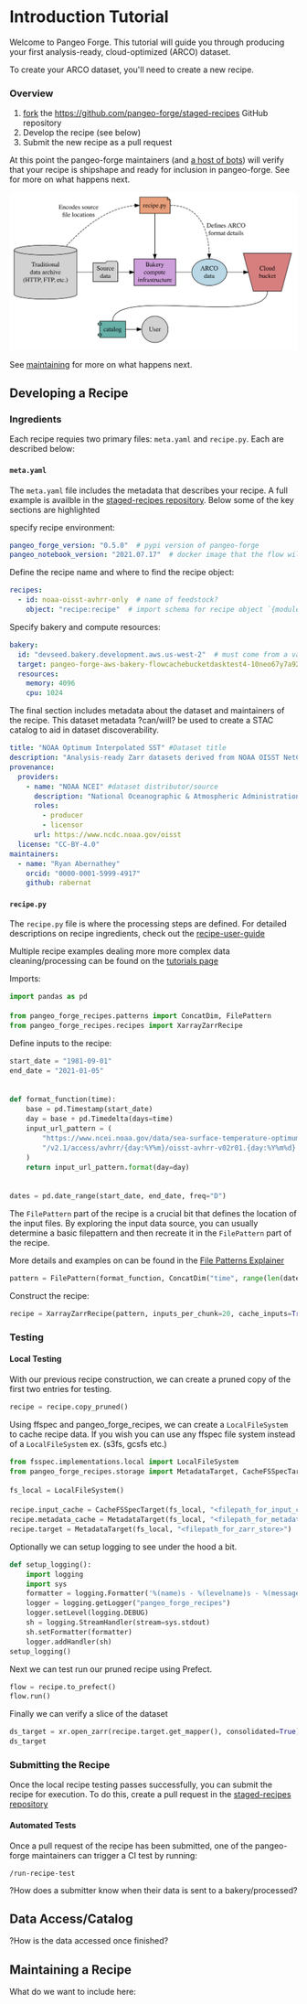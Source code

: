 # Introduction Tutorial

Welcome to Pangeo Forge. This tutorial will guide you through producing your first analysis-ready, cloud-optimized (ARCO) dataset.

To create your ARCO dataset, you'll need to create a new recipe.

### Overview

1. [fork](https://docs.github.com/en/free-pro-team@latest/github/getting-started-with-github/fork-a-repo) the <https://github.com/pangeo-forge/staged-recipes> GitHub repository
2. Develop the recipe (see below)
3. Submit the new recipe as a pull request

At this point the pangeo-forge maintainers (and [a host of bots](https://github.com/pangeo-bot)) will verify that your recipe is shipshape and ready for inclusion in pangeo-forge.
See [](#maintaining) for more on what happens next.

![Architecture: High Level View](https://github.com/pangeo-forge/flow-charts/blob/main/renders/architecture.png?raw=true)


See [maintaining](##maintaining) for more on what happens next.

## Developing a Recipe

### Ingredients

Each recipe requies two primary files: `meta.yaml` and `recipe.py`. Each are described below:

#### `meta.yaml`

The `meta.yaml` file includes the metadata that describes your recipe. A full example is availble in the [staged-recipes repository](https://github.com/conda-forge/staged-recipes/blob/main/recipes/example/meta.yaml). Below some of the key sections are highlighted

specify recipe environment:

```yaml
pangeo_forge_version: "0.5.0"  # pypi version of pangeo-forge
pangeo_notebook_version: "2021.07.17"  # docker image that the flow will run in
```

Define the recipe name and where to find the recipe object:

```yaml
recipes:
  - id: noaa-oisst-avhrr-only  # name of feedstock? 
    object: "recipe:recipe"  # import schema for recipe object `{module}:{object}
```


Specify bakery and compute resources:

```yaml
bakery:
  id: "devseed.bakery.development.aws.us-west-2"  # must come from a valid list of bakeries -- Where is this? Link to valid list of bakeries
  target: pangeo-forge-aws-bakery-flowcachebucketdasktest4-10neo67y7a924
  resources:
    memory: 4096
    cpu: 1024
```

The final section includes metadata about the dataset and maintainers of the recipe. This dataset metadata ?can/will? be used to create a STAC catalog to aid in dataset discoverability. 

```yaml
title: "NOAA Optimum Interpolated SST" #Dataset title
description: "Analysis-ready Zarr datasets derived from NOAA OISST NetCDF" #Short dataset description
provenance:
  providers:
    - name: "NOAA NCEI" #dataset distributor/source
      description: "National Oceanographic & Atmospheric Administration National Centers for Environmental Information"
      roles:
        - producer
        - licensor
      url: https://www.ncdc.noaa.gov/oisst
  license: "CC-BY-4.0"
maintainers:
  - name: "Ryan Abernathey"
    orcid: "0000-0001-5999-4917"
    github: rabernat
```

#### `recipe.py`

The `recipe.py` file is where the processing steps are defined.  For detailed descriptions on recipe ingredients, check out the [recipe-user-guide](https://pangeo-forge.readthedocs.io/en/latest/recipe_user_guide/index.html#)

Multiple recipe examples dealing more more complex data cleaning/processing can be found on the [tutorials page](https://pangeo-forge.readthedocs.io/en/latest/tutorials/index.html)

Imports:

```python 
import pandas as pd

from pangeo_forge_recipes.patterns import ConcatDim, FilePattern
from pangeo_forge_recipes.recipes import XarrayZarrRecipe
```

Define inputs to the recipe:

```python
start_date = "1981-09-01"
end_date = "2021-01-05"


def format_function(time):
    base = pd.Timestamp(start_date)
    day = base + pd.Timedelta(days=time)
    input_url_pattern = (
        "https://www.ncei.noaa.gov/data/sea-surface-temperature-optimum-interpolation"
        "/v2.1/access/avhrr/{day:%Y%m}/oisst-avhrr-v02r01.{day:%Y%m%d}.nc"
    )
    return input_url_pattern.format(day=day)


dates = pd.date_range(start_date, end_date, freq="D")
```
The `FilePattern` part of the recipe is a crucial bit that defines the location of the input files. By exploring the input data source, you can usually determine a basic filepattern and then recreate it in the `FilePattern` part of the recipe. 


More details and examples on can be found in the [File Patterns Explainer](https://pangeo-forge.readthedocs.io/en/latest/recipe_user_guide/file_patterns.html)


```python
pattern = FilePattern(format_function, ConcatDim("time", range(len(dates)), 1))
```

Construct the recipe:

```python
recipe = XarrayZarrRecipe(pattern, inputs_per_chunk=20, cache_inputs=True)
```


### Testing

#### Local Testing 

With our previous recipe construction, we can create a pruned copy of the first two entries for testing. 
```python 
recipe = recipe.copy_pruned()  
```

Using ffspec and pangeo_forge_recipes, we can create a `LocalFileSystem` to cache recipe data. If you wish you can use any ffspec file system instead of a `LocalFileSystem` ex. (s3fs, gcsfs etc.)

```python
from fsspec.implementations.local import LocalFileSystem
from pangeo_forge_recipes.storage import MetadataTarget, CacheFSSpecTarget

fs_local = LocalFileSystem()

recipe.input_cache = CacheFSSpecTarget(fs_local, "<filepath_for_input_cache>")
recipe.metadata_cache = MetadataTarget(fs_local, "<filepath_for_metadata>")
recipe.target = MetadataTarget(fs_local, "<filepath_for_zarr_store>")
```
Optionally we can setup logging to see under the hood a bit.

```python
def setup_logging():
    import logging
    import sys
    formatter = logging.Formatter('%(name)s - %(levelname)s - %(message)s')
    logger = logging.getLogger("pangeo_forge_recipes")
    logger.setLevel(logging.DEBUG)
    sh = logging.StreamHandler(stream=sys.stdout)
    sh.setFormatter(formatter)
    logger.addHandler(sh)
setup_logging()
```
Next we can test run our pruned recipe using Prefect. 

```python
flow = recipe.to_prefect()
flow.run()
```

Finally we can verify a slice of the dataset 

```python 
ds_target = xr.open_zarr(recipe.target.get_mapper(), consolidated=True)
ds_target
```

### Submitting the Recipe

Once the local recipe testing 
passes successfully, you can submit the recipe for execution. 
To do this, create a pull request in the [staged-recipes repository](https://github.com/pangeo-forge/staged-recipes)

#### Automated Tests

Once a pull request of the recipe has been submitted, one of the pangeo-forge maintainers can trigger a CI test by running:

```
/run-recipe-test
```

?How does a submitter know when their data is sent to a bakery/processed?

## Data Access/Catalog
?How is the data accessed once finished?


## Maintaining a Recipe

What do we want to include here:
